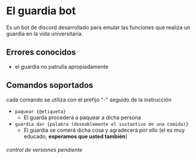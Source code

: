 # El guardia bot
Es un bot de discord desarrollado para emular las funciones que realiza un guardia en la vida universitaria.

## Errores conocidos
* el guardia no patrulla apropiadamente

## Comandos soportados
cada comando se utiliza con el prefijo "-" seguido de la instrucción
* `paquear {@etiqueta}`
  * El guarda procederá a paquear a dicha persona
* `guardia dar {palabra (deseablemente el sustantivo de una comida)}`
  * El guardia se comerá dicha cosa y agradecerá por ello (el es muy educado, **esperamos que usted también**)

###### _control de versiones pendiente_

